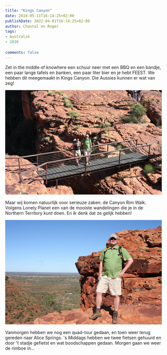```yaml
---
title: "Kings Canyon"
date: 2010-05-11T16:14:25+02:00
publishDate: 2022-04-01T16:14:25+02:00
author: Chantal en Roger
tags:
- Australië
- 2010

comments: false
---
```


Zet in the middle of knowhere een schuur neer met een BBQ en een bandje, een paar lange tafels en banken, een paar liter bier en je hebt FEEST. We hebben dit meegemaakt in Kings Canyon. Die Aussies kunnen er wat van zeg!

![Brug](./images/IMG_41702.jpg)

Maar wij komen natuurlijk voor serieuze zaken: de Canyon Rim Walk. Volgens Lonely Planet een van de mooiste wandelingen die je in de Northern Territory kunt doen. En ik denk dat ze gelijk hebben!

![Handsome](./images/IMG_41332.jpg)

Vanmorgen hebben we nog een quad-tour gedaan, en toen weer terug gereden naar Alice Springs. 's Middags hebben we twee fietsen gehuurd en door 't stadje gefietst en wat boodschappen gedaan. Morgen gaan we weer de rimboe in...
